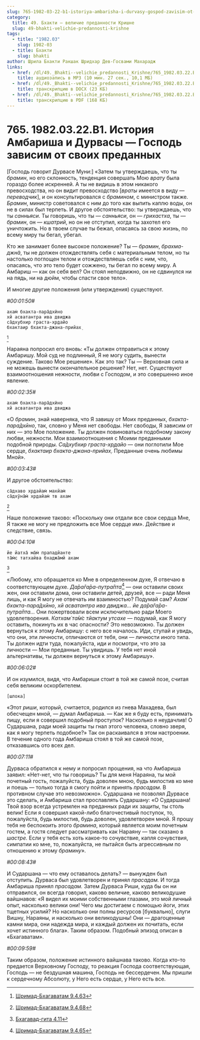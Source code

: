 ```yaml
---
slug: 765-1982-03-22-b1-istoriya-ambarisha-i-durvasy-gospod-zavisim-ot-svoih-predannyh
category:
  title: 49. Бхакти — величие преданности Кришне
  slug: 49-bhakti-velichie-predannosti-krishne
tags:
  - title: "1982.03"
    slug: 1982-03
  - title: Бхакти
    slug: bhakti
author: Шрила Бхакти Ракшак Шридхар Дев-Госвами Махарадж
links:
  - href: /dl/49._Bhakti--velichie_predannosti_Krishne/765_1982.03.22.B1_SridharMj_Istorija_Ambarisha_i_Durvasy--Gospod_zavisim_ot_svoih_predannyh.mp3
    title: аудиозапись в MP3 (10 мин. 27 сек., 10,1 МБ)
  - href: /dl/49._Bhakti--velichie_predannosti_Krishne/765_1982.03.22.B1_SridharMj_Istorija_Ambarisha_i_Durvasy--Gospod_zavisim_ot_svoih_predannyh.docx
    title: транскрипцию в DOCX (23 КБ)
  - href: /dl/49._Bhakti--velichie_predannosti_Krishne/765_1982.03.22.B1_SridharMj_Istorija_Ambarisha_i_Durvasy--Gospod_zavisim_ot_svoih_predannyh.pdf
    title: транскрипцию в PDF (168 КБ)
---
```


# 765. 1982.03.22.B1. История Амбариша и Дурвасы — Господь зависим от своих преданных

[Господь говорит Дурвасе Муни:] «Затем ты утверждаешь, что ты *брамин*, но его склонность, тенденция совершать Мою *врату* была гораздо более искренней. А ты не видишь в этом никакого превосходства, но он видит превосходство [*враты* имеется в виду — *переводчик*], и он консультировался с *брамином*, с министром также. *Брамин*, министр советовался с ним до того как выпить каплю воды, он не в силах был терпеть. И другое обстоятельство: ты утверждаешь, что ты *санньяси*. Ты говоришь, что ты — *санньяси*, он — *грихастха*, ты — *брамин*, он — *кшатрий*, но он не отступил, когда ты захотел его уничтожить. Но в твоем случае ты бежал, опасаясь за свою жизнь, по всему миру ты бегал, убегал.

Кто же занимает более высокое положение? Ты — *брамин*, *брахма-джн̃а*, ты не должен отождествлять себя с материальным телом, но ты настолько поглощен телом и отождествляешь себя с ним, что, опасаясь, что это тело будет сожжено, ты бегал по всему миру. А Амбариш — как он себя вел? Он стоял неподвижно, он не сдвинулся ни на пядь, ни на дюйм, чтобы спасти свое тело».

И многие другие положения (или утверждения) существуют.

*#00:01:50#*

    ахам̇ бхакта-пара̄дхӣно
    хй асватантра ива двиджа
    са̄дхубхир граста-хр̣дайо
    бхактаир бхакта-джана-прийах̣
[^_ftn1]

Нараяна попросил его вновь: «Ты должен отправиться к этому Амбаришу. Мой суд не подлинный, Я не могу судить, вынести суждение. Таково Мое решение». Как это так? Ты — Верховная сила и не можешь вынести окончательное решение? Нет, нет. Существуют взаимоотношения нежности, любви с Господом, и это совершенно иное явление.

*#00:02:35#*

    ахам̇ бхакта-пара̄дхӣно
    хй асватантра ива двиджа

«О *брамин*, знай наверняка, что Я завишу от Моих преданных, *бхакта-пара̄дхӣно*, так, словно у Меня нет свободы. Нет свободы, Я зависим от них — это Мое положение. Ты должен повиноваться подобному закону любви, нежности. Мои взаимоотношения с Моими преданными подобной природы. *Са̄дхубхир граста-хр̣дайо* — они поглотили Мое сердце, *бхактаир бхакта-джана-прийах̣*. Преданные очень любимы Мной».

*#00:03:43#*

И другое обстоятельство:

    са̄дхаво хр̣дайам̇ махйам̇
    са̄дхӯна̄м̇ хр̣дайам̇ тв ахам
[^_ftn2]

Наше положение таково: «Поскольку они отдали все свои сердца Мне, Я также не могу не предложить все Мое сердце им». Действие и следствие, связь.

*#00:04:10#*

    йе йатха̄ ма̄м̇ прападйанте
    та̄м̇с татхайва бхаджа̄мй ахам
[^_ftn3]

«Любому, кто обращается ко Мне в определенном духе, Я отвечаю в соответствующем духе. *Да̄ра̄га̄ра-путра̄пта*[^_ftn4] — они оставили своих жен, они оставили дома, они оставили детей, друзей, все — ради Меня лишь, и как Я могу не отвечать им взаимностью? Подумай сам? *Ахам̇ бхакта-пара̄дхӣно*, *хй асватантра ива двиджа… йе да̄ра̄га̄ра-путра̄пта…* Они пожертвовали всем исключительно ради Моего удовлетворения. *Катхам̇ та̄м̇с тйактум утсахе* — подумай, как Я могу оставить, покинуть их в час опасности? Это невозможно. Ты должен вернуться к этому Амбаришу: с него все началось. Иди, ступай и увидь, что они, эти личности, отличаются от тебя, они — личности иного типа. Ты должен идти туда, пожалуйста, иди и посмотри, что это за личности — Мои преданные. Ты увидишь. У тебя нет иной альтернативы, ты должен вернуться к этому Амбаришу».

*#00:06:02#*

И он изумился, видя, что Амбариши стоит в той же самой позе, считая себя великим оскорбителем.

    [шлока]

«Этот *риши*, который, считается, родился из гнева Махадева, был обесчещен мной, — думал Амбариша. — Как же я буду есть, принимать пищу, если я совершил подобный проступок? Насколько я неудачлив! О Сударшана, ради моей защиты ты гнал этого человека, словно зверя, как я могу терпеть подобное?» Так он раскаивался в этом настроении. В течение одного года Амбариша стоял в той же самой позе, отказавшись ото всех дел.

*#00:07:11#*

Дурваса обратился к нему и попросил прощения, на что Амбариша заявил: «Нет-нет, что ты говоришь? Ты для меня Нараяна, ты мой почетный гость, пожалуйста, будь доволен мною, будь милостив ко мне и поешь — только тогда я смогу пойти и принять *прасадам*. В противном случае это невозможно». Сударшана не позволял Дурвасе это сделать, и Амбариша стал прославлять Сударшану: «О Сударшана! Твой взор всегда устремлен на преданных ради их защиты, ты столь велик! Если я совершил какой-либо благочестивый поступок, то, пожалуйста, будь милостив, будь доволен, удовлетворен мной. Я прошу тебя не беспокоить этого *брамина*, который является моим почетным гостем, а гостя следует рассматривать как Нараяну — так сказано в *шастре.* Если у тебя есть хоть какое-то сочувствие, капля сочувствия, симпатии ко мне, то, пожалуйста, не пытайся быть агрессивным по отношению к этому *брамину*».

*#00:08:43#*

И Сударшана — что ему оставалось делать? — вынужден был отступить. Дурваса был удовлетворен и принял *прасадам.* И тогда Амбариша принял *прасадам.* Затем Дурваса Риши, куда бы он ни отправился, он всегда говорил, каково величие, каково великодушие вайшнавов: «Я видел их моими собственными глазами, это мой личный опыт, насколько велики они! Чего мы достигаем с помощью йоги, этих тщетных усилий? Но насколько они полны ресурсов [буквально], слуги Вишну, Нараяны, и насколько они великодушны! Они — драгоценные камни мира, они надежда мира, и каждый должен их почитать, если хочет истинного блага». Таким образом. Подобный эпизод описан в «Бхагаватам».

*#00:09:59#*

Таким образом, положение истинного вайшнава таково. Когда кто-то предается Верховному Господу, то реакция Господа соответствующая, Господь — не бездушная машина, Господь не бессердечен. Мы пришли к сердечному Абсолюту, у Него есть сердце, у Него есть все.



[^_ftn1]: [Шримад-Бхагаватам 9.4.63](../notes/shrimad-bhagavatam/shrimad-bhagavatam-9-4-63.md)

[^_ftn2]: [Шримад-Бхагаватам 9.4.68](../notes/shrimad-bhagavatam/shrimad-bhagavatam-9-4-68.md)

[^_ftn3]: [Бхагавад-гита 4.11](../notes/bhagavad-gita/bhagavad-gita-4-11.md)

[^_ftn4]: [Шримад-Бхагаватам 9.4.65](../notes/shrimad-bhagavatam/shrimad-bhagavatam-9-4-65.md)
